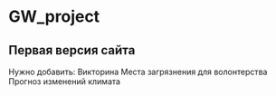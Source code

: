 # GW_project

## Первая версия сайта

Нужно добавить:
Викторина
Места загрязнения для волонтерства
Прогноз изменений климата
